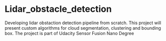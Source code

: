 # Lidar_obstacle_detection
Developing lidar obstaction detection pipeline from scratch.
This project will present custom algorithms for cloud segmentation, clustering and bounding box.
The project is part of Udacity Sensor Fusion Nano Degree
